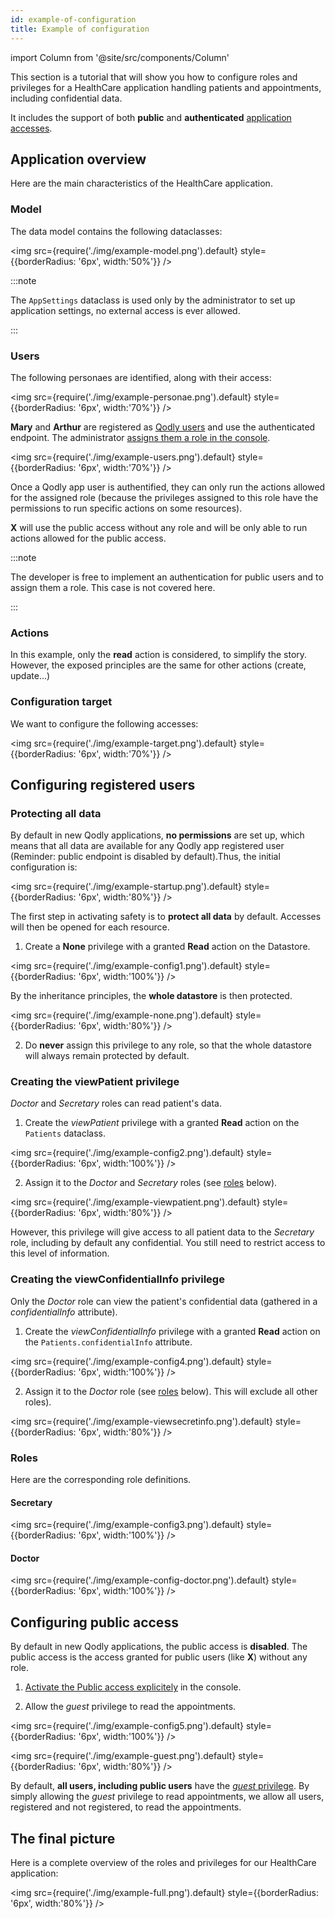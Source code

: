```yaml
---
id: example-of-configuration
title: Example of configuration 
---
```

import Column from '@site/src/components/Column'

This section is a tutorial that will show you how to configure roles and privileges for a HealthCare application handling patients and appointments, including confidential data. 

It includes the support of both **public** and **authenticated** [application accesses](../../QodlyinCloud/console/resourceMonitoring.md#application-access). 


## Application overview

Here are the main characteristics of the HealthCare application.

### Model

The data model contains the following dataclasses:

<img src={require('./img/example-model.png').default} style={{borderRadius: '6px', width:'50%'}} />

:::note

The `AppSettings` dataclass is used only by the administrator to set up application settings, no external access is ever allowed.

:::

### Users

The following personaes are identified, along with their access:

<img src={require('./img/example-personae.png').default} style={{borderRadius: '6px', width:'70%'}} />

**Mary** and **Arthur** are registered as [Qodly users](../../QodlyinCloud/console/userAccountManagement.md#users-page) and use the authenticated endpoint. The administrator [assigns them a role in the console](../../QodlyinCloud/console/userAccountManagement.md#edit-user-details).​

<img src={require('./img/example-users.png').default} style={{borderRadius: '6px', width:'70%'}} />

Once a Qodly app user is authentified, they can only run the actions allowed for the assigned role (because the privileges assigned to this role have the permissions to run specific actions on some resources). 

**X** will use the public access without any role and will be only able to run actions allowed for the public access.​

:::note

The developer is free to implement an authentication for public users and to assign them a role. This case is not covered here.​

:::


### Actions

In this example, only the **read** action is considered, to simplify the story. However, the exposed principles are the same for other actions (create, update...) ​


### Configuration target

We want to configure the following accesses:

<img src={require('./img/example-target.png').default} style={{borderRadius: '6px', width:'70%'}} />


## Configuring registered users

### Protecting all data

By default in new Qodly applications, **no permissions** are set up, which means that all data are available for any Qodly app registered user (Reminder: public endpoint is disabled by default).​ Thus, the initial configuration is:

<img src={require('./img/example-startup.png').default} style={{borderRadius: '6px', width:'80%'}} />

The first step in activating safety is to **protect all data** by default. Accesses will then be opened for each resource.  

1. Create a **None** privilege with a granted **Read** action on the Datastore​. 

<img src={require('./img/example-config1.png').default} style={{borderRadius: '6px', width:'100%'}} />

By the inheritance principles, the **whole datastore** is then protected. 

<img src={require('./img/example-none.png').default} style={{borderRadius: '6px', width:'80%'}} />

2. Do **never** assign this privilege to any role, so that the whole datastore will always remain protected by default​. 

### Creating the viewPatient privilege

*Doctor* and *Secretary* roles can read patient's data. 

1. Create the *viewPatient* privilege with a granted **Read** action on the `Patients` dataclass.​ 

<img src={require('./img/example-config2.png').default} style={{borderRadius: '6px', width:'100%'}} />

2. Assign it to the *Doctor* and *Secretary* roles (see [roles](#roles) below).​


<img src={require('./img/example-viewpatient.png').default} style={{borderRadius: '6px', width:'80%'}} />

However, this privilege will give access to all patient data to the *Secretary* role, including by default any confidential. You still need to restrict access to this level of information.  

### Creating the viewConfidentialInfo privilege

Only the *Doctor* role can view the patient's confidential data (gathered in a *confidentialInfo* attribute). 

1. Create the *viewConfidentialInfo* privilege with a granted **Read** action on the `Patients.confidentialInfo` attribute.​ 

<img src={require('./img/example-config4.png').default} style={{borderRadius: '6px', width:'100%'}} />

2. Assign it to the *Doctor* role (see [roles](#roles) below). This will exclude all other roles). ​

<img src={require('./img/example-viewsecretinfo.png').default} style={{borderRadius: '6px', width:'80%'}} />

### Roles

Here are the corresponding role definitions.

#### Secretary

<img src={require('./img/example-config3.png').default} style={{borderRadius: '6px', width:'100%'}} />

#### Doctor

<img src={require('./img/example-config-doctor.png').default} style={{borderRadius: '6px', width:'100%'}} />



## Configuring public access 

By default in new Qodly applications, the public access is **disabled**. The public access is the access granted for public users (like **X**) without any role.

1. [Activate the Public access explicitely](../../QodlyinCloud/console/resourceMonitoring.md#3-public-url-development-environment-only) in the console. 


2. Allow the *guest* privilege to read the appointments. 

<img src={require('./img/example-config5.png').default} style={{borderRadius: '6px', width:'100%'}} />

<img src={require('./img/example-guest.png').default} style={{borderRadius: '6px', width:'80%'}} />


By default, **all users, including public users** have the [*guest* privilege](./datastorePermissions.md#introducing-the-guest-privilege). By simply allowing the *guest* privilege to read appointments, we allow all users, registered and not registered, to read the appointments. 

## The final picture

Here is a complete overview of the roles and privileges for our HealthCare application:

<img src={require('./img/example-full.png').default} style={{borderRadius: '6px', width:'80%'}} />


